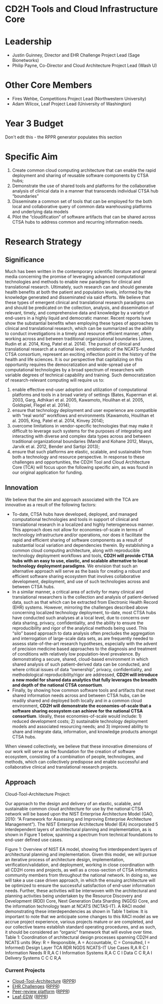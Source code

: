 # CD2H Tools and Cloud Infrastructure Core

# Leadership
* Justin Guinney, Director and EHR Challenge Project Lead (Sage Bionetworks)
* Philip Payne, Co-Director and Cloud Architecture Project Lead (Wash U)

# Other Core Members
* Fires Wehbe, Competitions Project Lead (Northwestern University)
* Adam Wilcox, Leaf Project Lead (University of Washington)

# Year 3 Budget
Don't edit this - the RPPR generator populates this section

# Specific Aim
1. Create common cloud computing architecture that can enable the rapid deployment and sharing of reusable software components by CTSA hubs; 
2. Demonstrate the use of shared tools and platforms for the collaborative analysis of clinical data in a manner that transcends individual CTSA hub “boundaries”
3. Disseminate a common set of tools that can be employed for the both local and collaborative query of common data warehousing platforms and underlying data models
4. Pilot the “cloudification” of software artifacts that can be shared across CTSA hubs to address common and recurring information needs.

# Research Strategy
## Significance
Much has been written in the contemporary scientific literature and general media concerning the promise of leveraging advanced computational technologies and methods to enable new paradigms for clinical and translational research.  Ultimately, such research can and should generate health benefits at both the patient and population levels, informed by the knowledge generated and disseminated via said efforts.  We believe that these types of emergent clinical and translational research paradigms can and should be predicated on the collection, analysis, and dissemination of relevant, timely, and comprehensive data and knowledge by a variety of end-users in a highly liquid and democratic manner.  Recent reports have show the substantial benefits when employing these types of approaches to clinical and translational research, which can be summarized as the  ability to conduct investigations in a timely and resource efficient manner, often working across and between traditional organizational boundaries (Jones, Rudin et al. 2014, King, Patel et al. 2014).  The pursuit of clinical and translational research at a national level, emblematic of the NCATS-funded CTSA consortium, represent an exciting inflection point in the history of the health and life sciences.  It is our perspective that capitalizing on this opportunity requires the democratization and wide-spread use of computational technologies by a broad spectrum of researchers with variable degrees of technical capability and training. Such democratization of research-relevant computing will require us to: 
1. enable effective end-user adoption and utilization of computational platforms and tools in  a broad variety of settings (Bates, Kuperman et al. 2003, Garg, Adhikari et al. 2005, Kawamoto, Houlihan et al. 2005, Goldspiel, Flegel et al. 2014); 
2. ensure that technology deployment and user experience are compatible with “real world” workflows and environments (Kawamoto, Houlihan et al. 2005, King, Patel et al. 2014, Kinvey 2014);
3. overcome limitations in vendor-specific technologies that may make it difficult to leverage such systems for the purposes of integrating and interacting with diverse and complex data types across and between traditional organizational boundaries (Mandl and Kohane 2012, Masys, Jarvik et al. 2012, Bender and Sartipi 2013); 
4. ensure that such platforms are elastic, scalable, and sustainable from both a technology and resource perspective.  In response to these challenges and opportunities, the CD2H Tool and Cloud Architecture Core (TCA) will focus upon the following specific aim, as was found in our original application for funding.

## Innovation
We believe that the aim and approach associated with the TCA are innovative as a result of the following factors:
* To-date, CTSA hubs have developed, deployed, and managed computational technologies and tools in support of clinical and translational research in a localized and highly heterogeneous manner.  This approach does not allow for economies-of-scale in terms of technology infrastructure and/or operations, nor does it facilitate the rapid and efficient sharing of software components as a result of substantial local variation and dependencies therein.  By establishing a common cloud computing architecture, along with reproducible technology deployment workflows and tools, **CD2H will provide CTSA hubs with an easy to use, elastic, and scalable alternative to local technology deployment paradigms**.  We envision that such an alternative approach will serve as the basis for creating a robust and efficient software sharing ecosystem that involves collaborative development, deployment, and use of such technologies across and between CTSA hubs.
* In a similar manner, a critical area of activity for many clinical and translational researchers is the collection and analysis of patient-derived data, such as that which can be extracted from Electronic Health Record (EHR) systems.  However, mirroring the challenges described above concerning localized technology deployment, to-date, most CTSA hubs have conducted such analyses at a local level, due to concerns over data sharing, privacy, confidentiality, and the ability to ensure the reproducibility and rigor of the analytical methods being used.  This “silo” based approach to data analysis often precludes the aggregation and interrogation of large-scale data sets, as are frequently needed to assess state-of-the-art research hypotheses, especially with the advent of precision medicine based approaches to the diagnosis and treatment of conditions with relatively low population-level prevalence.  By demonstrating a secure, shared, cloud-based environment in which shared analysis of such patient-derived data can be conducted, and where critical issues of data “ownership”, privacy, confidentiality, and methodological reproducibility/rigor are addressed, **CD2H will introduce a new model for shared data analytics that fully leverages the breadth and depth of the national CTSA consortium**.
* Finally, by showing how common software tools and artifacts that meet shared information needs across and between CTSA hubs, can be readily shared and deployed both locally and in a common cloud environment, **CD2H will demonstrate the economies-of-scale that a software sharing ecosystem can achieve for the national CTSA consortium**.  Ideally, these economies-of-scale would include: 1) reduced development costs; 2) sustainable technology deployment models and associated resourcing needs; and 3) improved ability to share and integrate data, information, and knowledge products amongst CTSA hubs.

When viewed collectively, we believe that these innovative dimensions of our work will serve as the foundation for the creation of software ecosystem, consisting of a combination of people, technologies, and methods, which can collectively predispose and enable successful and collaborative clinical and translational research projects.

## Approach

Cloud-Tool-Architecture Project: 

Our approach to the design and delivery of an elastic, scalable, and sustainable common cloud architecture for use by the national CTSA network will be based upon the NIST Enterprise Architecture Model (GAO, 2010: “A Framework for Assessing and Improving Enterprise Architecture Management”).  The NIST Enterprise Architecture Model (EA) incorporated 5 interdependent layers of architectural planning and implementation, as is shown in Figure 1 below, spanning a spectrum from technical foundations to end-user defined use cases.


 
Figure 1:  Overview of NIST EA model, showing five interdependent layers of architectural planning and implementation.
Given this model, we will pursue an iterative process of architecture design, implementation, verification/validation, and deployment, working in close coordination with all CD2H cores and projects, as well as a cross-section of CTSA informatics community members from throughout the national network.  In doing so, we will take a use case driven approach, in which the ensuing architecture will be optimized to ensure the successful satisfaction of end-user information needs.  Further, these activities will be interwoven with the architectural and planning activities being undertaken by the Resource Discovery and Development (RDD) Core, Next Generation Data Sharding (NGDS) Core, and the information technology team at NCATS (NCTAS-IT).  A RACI model demonstrating these interdependencies as shown in Table 1 below.  It is important to note that we anticipate some changes to this RACI model as we accrue project experience, various projects mature or are completed, and our collective teams establish standard operating procedures, and as such, it should be considered an “organic” framework that will evolve over time.
Table 1:  Coordination of architectural design processes spanning CD2H and NCATS units (Key: R = Responsible, A = Accountable, C = Consulted, I = Informed)
Design Layer	TCA 	RDR	NGDS	NCATS-IT
Use Cases	R,A	R	C	I
Information Needs	R	R,A	C	I
Information Systems	R,A	C	C	I
Data	C	C	R,A	I
Delivery Systems	C	C	C	R,A




### Current Projects

* [Cloud-Tool-Architecture](https://github.com/data2health/Cloud-Tool-Archtecture) ([RPPR](https://github.com/data2health/Cloud-Tool-Archtecture/blob/master/RPPR.md))
* [EHR Challenges](https://github.com/data2health/DREAM-Challenge) ([RPPR](https://github.com/data2health/DREAM-Challenge/blob/master/RPPR.md))
* [Peer-review platform](https://github.com/data2health/competitions-project) ([RPPR](https://github.com/data2health/competitions-project/blob/master/RPPR.md))
* [Leaf-EDW](https://github.com/data2health/leaf-edw) ([RPPR](https://github.com/data2health/leaf-edw/blob/master/RPPR.md))
